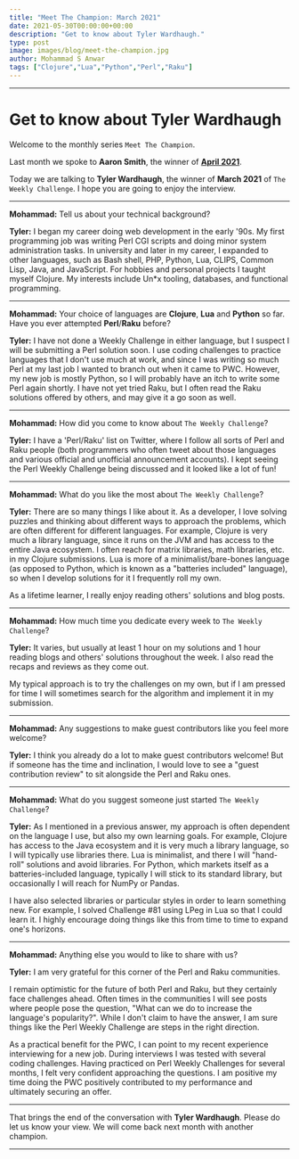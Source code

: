 ```yaml
---
title: "Meet The Champion: March 2021"
date: 2021-05-30T00:00:00+00:00
description: "Get to know about Tyler Wardhaugh."
type: post
image: images/blog/meet-the-champion.jpg
author: Mohammad S Anwar
tags: ["Clojure","Lua","Python","Perl","Raku"]
---
```

---

# Get to know about Tyler Wardhaugh

Welcome to the monthly series `Meet The Champion`.

Last month we spoke to **Aaron Smith**, the winner of **[April 2021](/blog/meet-the-champion-2021-04)**.

Today we are talking to **Tyler Wardhaugh**, the winner of **March 2021** of `The Weekly Challenge`. I hope you are going to enjoy the interview.

---

**Mohammad:** Tell us about your technical background?

**Tyler:** I began my career doing web development in the early '90s. My first programming job was writing Perl CGI scripts and doing minor system administration tasks. In university and later in my career, I expanded to other languages, such as Bash shell, PHP, Python, Lua, CLIPS, Common Lisp, Java, and JavaScript. For hobbies and personal projects I taught myself Clojure. My interests include Un*x tooling, databases, and functional programming.

---

**Mohammad:** Your choice of languages are **Clojure**, **Lua** and **Python** so far. Have you ever attempted **Perl**/**Raku** before?

**Tyler:** I have not done a Weekly Challenge in either language, but I suspect I will be submitting a Perl solution soon. I use coding challenges to practice languages that I don't use much at work, and since I was writing so much Perl at my last job I wanted to branch out when it came to PWC. However, my new job is mostly Python, so I will probably have an itch to write some Perl again shortly. I have not yet tried Raku, but I often read the Raku solutions offered by others, and may give it a go soon as well.

---

**Mohammad:** How did you come to know about `The Weekly Challenge`?

**Tyler:** I have a 'Perl/Raku' list on Twitter, where I follow all sorts of Perl and Raku people (both programmers who often tweet about those languages and various official and unofficial announcement accounts). I kept seeing the Perl Weekly Challenge being discussed and it looked like a lot of fun!

---

**Mohammad:** What do you like the most about `The Weekly Challenge`?

**Tyler:** There are so many things I like about it. As a developer, I love solving puzzles and thinking about different ways to approach the problems, which are often different for different languages. For example, Clojure is very much a library language, since it runs on the JVM and has access to the entire Java ecosystem. I often reach for matrix libraries, math libraries, etc. in my Clojure submissions. Lua is more of a minimalist/bare-bones language (as opposed to Python, which is known as a "batteries included" language), so when I develop solutions for it I frequently roll my own.

As a lifetime learner, I really enjoy reading others' solutions and blog posts.

---

**Mohammad:** How much time you dedicate every week to `The Weekly Challenge`?

**Tyler:** It varies, but usually at least 1 hour on my solutions and 1 hour reading blogs and others' solutions throughout the week. I also read the recaps and reviews as they come out.

My typical approach is to try the challenges on my own, but if I am pressed for time I will sometimes search for the algorithm and implement it in my submission.

---

**Mohammad:** Any suggestions to make guest contributors like you feel more welcome?

**Tyler:** I think you already do a lot to make guest contributors welcome! But if someone has the time and inclination, I would love to see a "guest contribution review" to sit alongside the Perl and Raku ones.

---

**Mohammad:** What do you suggest someone just started `The Weekly Challenge`?

**Tyler:** As I mentioned in a previous answer, my approach is often dependent on the language I use, but also my own learning goals. For example, Clojure has access to the Java ecosystem and it is very much a library language, so I will typically use libraries there. Lua is minimalist, and there I will "hand-roll" solutions and avoid libraries. For Python, which markets itself as a batteries-included language, typically I will stick to its standard library, but occasionally I will reach for NumPy or Pandas.

I have also selected libraries or particular styles in order to learn something new. For example, I solved Challenge #81 using LPeg in Lua so that I could learn it. I highly encourage doing things like this from time to time to expand one's horizons.

---

**Mohammad:** Anything else you would to like to share with us?

**Tyler:** I am very grateful for this corner of the Perl and Raku communities.

I remain optimistic for the future of both Perl and Raku, but they certainly face challenges ahead. Often times in the communities I will see posts where people pose the question, "What can we do to increase the language's popularity?". While I don't claim to have the answer, I am sure things like the Perl Weekly Challenge are steps in the right direction.

As a practical benefit for the PWC, I can point to my recent experience interviewing for a new job. During interviews I was tested with several coding challenges. Having practiced on Perl Weekly Challenges for several months, I felt very confident approaching the questions. I am positive my time doing the PWC positively contributed to my performance and ultimately securing an offer.

---

That brings the end of the conversation with **Tyler Wardhaugh**. Please do let us know your view. We will come back next month with another champion.

---
